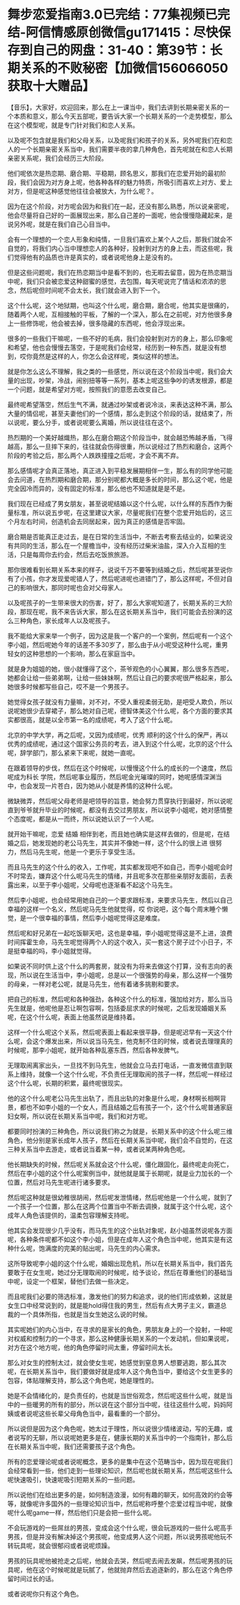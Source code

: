 # 舞步恋爱指南3.0已完结：77集视频已完结-阿信情感原创微信gu171415：尽快保存到自己的网盘：31-40：第39节：长期关系的不败秘密【加微信156066050获取十大赠品】

【音乐】，大家好，欢迎回来，那么在上一课当中，我们去讲到长期亲密关系的一个本质和意义，那么今天五部呢，要告诉大家一个长期关系的一个走势模型，那么在这个模型呢，就是专门针对我们和恋人关系。

以及呢不包含就是我们和父母关系，以及呢我们和孩子的关系，另外呢我们在和恋人的一个长期亲密关系当中，我们需要半夜的拿几种角色，首先呢就在和恋人长期亲密关系呢，我们会经历三大阶段。

他们呢依次是热恋期、磨合期、平稳期，顾名思义，那我们在恋爱开始的最初阶段，我们会因为对方身上呢，他各种各样的魅力特质，所吸引而喜欢上对方、爱上对方，但是呢这种感觉他往往会被放大，为什么呢？。

因为在这个阶段，对方呢会因为和我们在一起，还没有那么熟悉，所以说亲密呢，他会尽量将自己好的一面展现出来，那么自己差的一面呢，他会慢慢隐藏起来，是说另外呢，就是在我们自己心目当中。

会有一个理想的一个恋人形象和纯情，一旦我们喜欢上某个人之后，那我们就会不自觉的，将我们内心当中理想恋人的各种好，投射到对方的身上去，而这些呢，我们觉得他有的品质也许是真实的，或者说呢他身上是没有的。

但是这些问题呢，我们在热恋期当中是看不到的，也无暇去留意，因为在热恋期当中呢，我们只会被恋爱这种甜蜜的感觉，去包围，每天呢说完了情话和浓浓的思念，然后呢但时间呢不会太长，我们就会进入到下一个。

这个什么呢，这个地狱期，也叫这个什么呢，磨合期，磨合呢，他其实是很痛的，随着两个人呢，互相接触的平板，了解的一个深入，那么在之前呢，对方他很多身上一些修饰呢，他会被去掉，很多隐藏的东西呢，他会浮现出来。

很多的一些我们干嘛呢，一些不好的毛病，我们会投射到对方的身上，那么印象呢和希望，他也会慢慢去落空，于是呢我们会经常，经历到一种东西，就是没有想到，哎你竟然是这样的人，你怎么会这样呢，类似这样的想法。

就是你怎么这么不理解，我之类的一些感觉，所以说在这个阶段当中呢，我们会大量的出现，吵架，冷战，闹别扭等等一系列，基本上呢这些争吵的诱发根源，都是一个问题，就是希望对方呢，按照我们的意愿去改变自己。

最终呢希望落空，然后生气不满，就通过吵架或者说冷淡，来表达这种不满，那么大量的情侣呢，甚至夫妻他们的一个感情，那么走到这个阶段的话，就结束了，所以说呢，要么分手，或者说呢要么离婚，所以说往往在这个。

热烈期的一个美好越熾热，那么在磨合期这个阶段当中，就会越恐怖越矛盾，飞得越高，那么一旦摔下来的，往往就会伤得很重，所以说经过了热烈和磨合，这两个阶段的考验之后，那么两个人跌跌撞撞之后呢，才会不离不弃。

那么感情呢才会真正落地，真正进入到平稳发展期相伴一生，那么有的同学他可能会去问道，在热烈期和磨合期，那分别呢都大概是多长的时间，那么这个呢，他是完全因冷而异的，没有固定的标准，那么他也不知道就是是不是。

我们现在已经成了男女朋友，甚至说呢结婚以这个什么呢，以什么样的东西作为衡量标准，所以说五步呢，在这里建议大家，尽量呢我们在整个恋爱开始后的，这三个月左右时间，创造机会去同居起来，因为真正的感情是否牢固。

磨合期是否能真正走过去，是在日常的生活当中，不断去考察去结业的，如果说没有共同的生活，那么在一个屋檐当中，没有经历过柴米油盐，深入介入互相的生活，只是每周你去约会，然后去吃饭旅旅游。

那你很难看到长期关系本来的样子，说说千万不要等到结婚之后，然后呢甚至说你有了小孩，你才发现爱呢错人了，然后呢进呢也进错门了，那么这样呢，不但对自己的影响很大，那同时呢也会对父母家人。

以及呢孩子的一生带来很大的伤害，好了，那么大家呢知道了，长期关系的三大阶段，那现在呢，我不来告诉大家，那么在这长期关系当中，我们可能会去扮演的这么三种角色，家长成年人以及呢孩子。

我不能给大家来举一个例子，因为这是我一个客户的一个案例，然后呢有一个这个李小姐，然后呢她今年的话差不多30岁了，那么由于从小呢受这种什么呢，重男轻女的这种思想的一个影响，那么在家庭当中。

就是身为姐姐的她，很小就懂得了这个，茶爷观色的小心翼翼，那么很多东西呢，她都会让给一些弟弟啊，让给一些妹妹啊，然后让自己的要求呢很严格起来，那么她很多时候都写些自己，哎不是一个男孩子。

她觉得女孩子就没有力量嘛，对不对，不受人重视柔弱无助，是吧受人欺负，所以说呢她很少去穿裙子，那么她对自己呢，德智体美这个什么呢，各个方面的要求其实都很高，就是以全市第一名的成绩呢，考入了这个什么呢。

北京的中学大学，再之后呢，又因为成绩呢，优秀 顺利的这个什么的保严，再以优秀的成绩呢，通过这个国家公务员的考去，进入到这个什么呢，北京的这个什么呢，辞学部门，那么紧来下来呢，就她一直呢。

在跟着领导的步伐，然后在这个时候呢，以慢慢这个什么的成长的一个速度，然后呢成为科长 学院，然后呢事业履历，然后呢金光璀璨的同时，她呢感情深渊当中，也会发现一片苍白，因为她从小就是养情的这种什么呢。

微缺微弄，然后呢父母老师是吧领导的旨意，她会努力贯穿执行到最好，所以说呢直到爷爷就升毕业的时候呢，都没有去交过男朋友，所以说李小姐呢，她对感情整个态度呢，都是从一而终，所以说她认识了一个人呢。

就开始干嘛呢，恋爱 结婚 相伴到老，而且她也确实是这样去做的，但是呢，在结婚之后，她发现她的老公马先生，其实并不像她一样，这个什么的很上进 很努力，然后马先生呢，他是一个更乐于享受生活。

而且马先生的这个什么的收入，工作呢，其实都发现吧不如自己，而李小姐呢会时不时常去，嫌弃这个什么呢马先生的情绪，并且呢多次在那些亲朋好友面前，去表露出来，以至于李小姐呢，父母呢也逐渐看不起这个马先生。

然后李小姐呢，也会经常用她自己的一个要求跟标准，来要求马先生，然后以自己幸福的这样一个名义，然后呢马先生他就觉得，哎 你说吧，这个每个周末睡个懒觉，是一个很幸福的事情，然后李小姐呢觉得这是难度。

然后呢和好兄弟在一起吃饭聊天吧，这也是幸福，李小姐呢觉得这是不上进，浪费时间挥霍生命，马先生呢觉得两个人的这个收入，买一套这个房子过个小日子，不是挺幸福的吗，李小姐就觉得。

如果说不同时供上这个什么的两套房，就没有为将来去做这个打算，没有志向的表现，所以说在生活当中，李小姐呢，总是以一个很强势的母亲，那么这样一个强势的母亲，一样对老公呢，就是马先生，他有着诸多挑剔和要求。

把自己的标准，然后呢和各种强劲，各种这个什么的标准，强加给对方，那么当马先生就是，他呢他是忍让啊包容啊，包括委屈求求的时候呢，之后发现婚姻关系呢，在这个什么呢，表面上他虽然说是维持着。

这样一个什么呢这个关系，然后呢表面上看起来很平静，但是呢迟早有一天这个什么呢，会这个爆发出来，所以说当马先生，他克制不住的时候，或者说去理理真的时候呢，那李小姐呢，就开始各种乱塞东西，然后各种发脾气。

无理取闹离家出头，一旦找不到马先生，他就会立马去打电话，一直发微信直到联系上维持，就像一个这个什么呢，不负责任无理取闹的孩子一样，然后呢一样经过这个什么呢，长期的积累，最终呢很现实。

他的这个什么呢老公马先生出轨了，而且出轨的对象是什么呢，身材啊长相啊背景，都也不如李小姐的一个女人，而且结婚之后有孩子一个，这个什么呢普通家庭妇女啊，所以说在长期关系当中呢，我们和对方呢。

都要同时扮演的三种角色，所以说我们称之为就是，长期关系中的这个什么呢三维角色，他分别是家长成年人孩子，然后在长期关系当中呢，我们会不自觉的，在这三种关系当中去游走，或者说当着某一种，或者说某两种角色呢。

他长期缺失的时候，然后呢关系就会这个什么呢，僵化跟固化，最终呢走向死亡，然后在李小姐的这个什么呢案例当中，就他就是属于长期呢，就是业力加长的一个位置，然后对马先生呢进行诸多要求。

然后呢这种就是很幼稚很胡闹，然后呢发泄情绪，然后呢他是一个什么呢，就到了一个孩子一个位置，那么在这两个位置当中不断去调换，就属于这个什么呢，这个成年人角色该提供的，温柔包容理解支持呢。

他其实会发现很少几乎没有，而马先生的这个出轨对象呢，赵小姐虽然说呢各方面呢，各种条件呢都不如这个李小姐，但是在成年人这个角色当中呢，他其实是有这种什么呢，饱满度的完美的贴出呢，马先生的内心需求。

这所导致呢李小姐的这个什么呢，婚姻出现危机，所以在长期关系当中，我们首先要敢于在女生呢，她过分无理取闹的时候呢，给予谈论，然后在尊重他们的基础当中呢，设定一个框架，替他们去做一些决定。

而且呢我们必要的筛选标准，激发他们的努力和追求，说的他们形成依赖，这就是女生口中经常说到的，就是能hold得住我的男生，然后有点大男子主义，霸道总裁的一个具体所指，也就是当女生她这么说的时候。

其实呢她们的内心当中，在寻求的是家长的角色，男朋友身上的一个投射，一种呢对权威和控制力的一个寻求，那么这种健康长期关系的一个发动机，但如果说呢，对方在这个地方呢，他的角色停留时间太重，停留时间太长。

那么对女生的控制太过，就会使女生呢，她感觉到窒息男人想要逃跑，那么其次呢，在长期关系当中，我们要做好就是成年人这个角色当中，要给这个女生更多的包容，体贴理解支持，那么这个角色呢，她是理性的。

她是不会情绪化的，是负责任的，也就是当世俗观念，然后呢这些什么呢，就是当中的一些暖男的所有的部分，所以说在这个部分当中呢，往往这些什么呢，妈妈阿姨或者说呢这些长辈父母角色当中，最看重的一个部分。

所以说但是因为这个角色呢，她太过于理性，所以说很少情绪波动，写的无趣，或者说写的无聊，所以说呢她更多是在，健康长期的关系当中的一个指南针，那么后在长期关系当中呢，我们还需要孩子这个角色。

所有的恋爱理论呢或者说呢概念，更多的是集中在这个范畴当中，因为现在呢我们会经常看到一些，他们走到一些理论知识，然后呢也就长期关系，然后呢这些什么呢快速吸引，快速呢吸引短期关系的一些问题。

所以说他们在给出更多的是，如何制造浪漫，如何有趣的聊天，如何高效的约会等等，就像呢许多国外的一些理论知识当中，然后呢称呼整个恋爱过程当中呢，就像呢什么呢game一样，然后他们只是会把一些什么呢。

不会玩游戏的一些屌丝的男孩，变成会这个什么呢，很会玩游戏的一些什么呢高手男孩，但是并没有解决掉这个男孩呢，他变成男人这个问题，所以说男孩呢他玩不转玩具呢，就会很郁闷或者说呢烦躁。

男孩的玩具呢他被抢走之后呢，他就会去哭，然后呢去闹去发飙，然后呢男孩的玩具呢，他在这个时候呢就是玩腻了，他就抛弃然后去追逐新的，那么在这个角色停留时间过长的话。

或者说呢你只有这个角色。